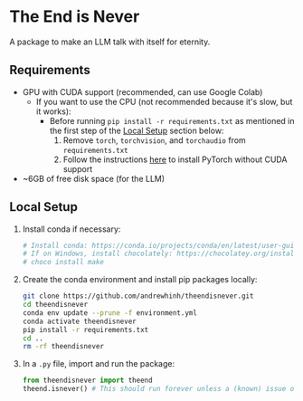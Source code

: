 # The End is Never

A package to make an LLM talk with itself for eternity.

## Requirements

- GPU with CUDA support (recommended, can use Google Colab)
  - If you want to use the CPU (not recommended because it's slow, but it works):
    - Before running `pip install -r requirements.txt` as mentioned in the first step of the [Local Setup](#local-setup) section below:
      1. Remove `torch`, `torchvision`, and `torchaudio` from `requirements.txt`
      1. Follow the instructions [here](https://pytorch.org/get-started/locally/) to install PyTorch without CUDA support
- ~6GB of free disk space (for the LLM)

## Local Setup

1. Install conda if necessary:

    ```bash
    # Install conda: https://conda.io/projects/conda/en/latest/user-guide/install/index.html#regular-installation
    # If on Windows, install chocolately: https://chocolatey.org/install. Then, run:
    # choco install make
    ```

2. Create the conda environment and install pip packages locally:

    ```bash
    git clone https://github.com/andrewhinh/theendisnever.git
    cd theendisnever
    conda env update --prune -f environment.yml
    conda activate theendisnever
    pip install -r requirements.txt
    cd ..
    rm -rf theendisnever
    ```

3. In a `.py` file, import and run the package:

   ```python
   from theendisnever import theend
   theend.isnever() # This should run forever unless a (known) issue occurs or you stop it; if not, wrap it in a while True loop
   ```
